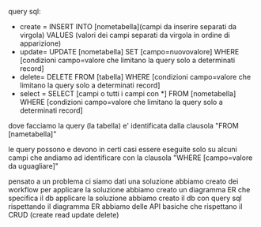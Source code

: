 query sql:
- create = INSERT INTO [nometabella](campi da inserire separati da virgola) VALUES (valori dei campi separati da virgola in ordine di apparizione)
- update= UPDATE [nometabella] SET [campo=nuovovalore] WHERE [condizioni campo=valore che limitano la query solo a determinati record]
- delete= DELETE FROM [tabella]  WHERE [condizioni campo=valore che limitano la query solo a determinati record]
- select = SELECT [campi o tutti i campi con *] FROM [nometabella] WHERE [condizioni campo=valore che limitano la query solo a determinati record]

dove facciamo la query (la tabella) e' identificata dalla clausola "FROM [nametabella]" 

le query possono e devono in certi casi essere eseguite solo su alcuni campi che andiamo ad identificare con la clausola "WHERE [campo=valore da uguagliare]"


pensato a un problema
ci siamo dati una soluzione
abbiamo creato dei workflow per applicare la soluzione
abbiamo creato un diagramma ER che specifica il db applicare la soluzione
abbiamo creato il db con query sql rispettando il diagramma ER
abbiamo delle API basiche che rispettano il CRUD (create read update delete)